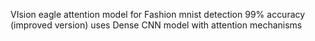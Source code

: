VIsion eagle attention model for Fashion mnist detection 99% accuracy (improved version)
uses Dense CNN model with attention mechanisms
